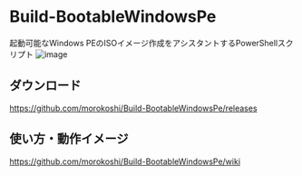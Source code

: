 # Build-BootableWindowsPe
起動可能なWindows PEのISOイメージ作成をアシスタントするPowerShellスクリプト
![image](https://cloud.githubusercontent.com/assets/760251/21286301/706bca5a-c493-11e6-9ca0-c40296dc77e2.png)

## ダウンロード
https://github.com/morokoshi/Build-BootableWindowsPe/releases

## 使い方・動作イメージ
https://github.com/morokoshi/Build-BootableWindowsPe/wiki
